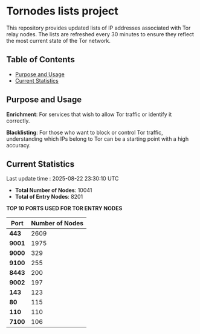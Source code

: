 # Tornodes lists project

This repository provides updated lists of IP addresses associated with Tor relay nodes. The lists are refreshed every 30 minutes to ensure they reflect the most current state of the Tor network.

## Table of Contents

- [Purpose and Usage](#purpose-and-usage)
- [Current Statistics](#current-statistics)


## Purpose and Usage

**Enrichment**: For services that wish to allow Tor traffic or identify it correctly.

**Blacklisting**: For those who want to block or control Tor traffic, understanding which IPs belong to Tor can be a starting point with a high accuracy.

## Current Statistics

Last update time : 2025-08-22 23:30:10 UTC

- **Total Number of Nodes**: 10041
- **Total of Entry Nodes**: 8201

**TOP 10 PORTS USED FOR TOR ENTRY NODES**

| **Port** | **Number of Nodes** |
|------|-----------------|
| **443**   | 2609  |
| **9001**   | 1975  |
| **9000**   | 329  |
| **9100**   | 255  |
| **8443**   | 200  |
| **9002**   | 197  |
| **143**   | 123  |
| **80**   | 115  |
| **110**   | 110  |
| **7100**   | 106  |

